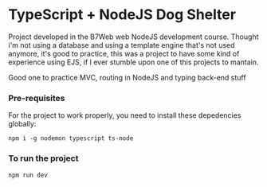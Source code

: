 # TypeScript + NodeJS Dog Shelter

Project developed in the B7Web web NodeJS development course.
Thought i'm not using a database and using a template engine that's not used anymore, it's good to practice, this was a project to have some kind of experience using EJS, if I ever stumble upon one of this projects to mantain.

Good one to practice MVC, routing in NodeJS and typing back-end stuff

### Pre-requisites

For the project to work properly, you need to install these depedencies globally:

```
npm i -g nodemon typescript ts-node
```

### To run the project

`npm run dev`
